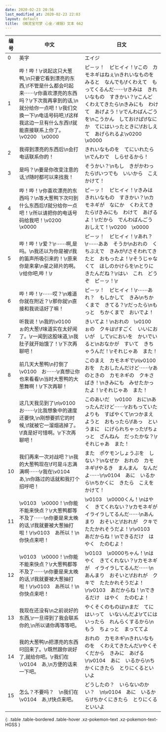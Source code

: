 ```yaml
---
date: 2020-02-23 20:56
last_modified_at: 2020-02-23 22:03
layout: default
title: 《精灵宝可梦 心金／魂银》文本 662
---
```

| 编号 | 中文 | 日文 |
| ---- | ---- | ---- |
| 0 | 英字 | エイジ |
| 1 | 哔！哔！\r说起这只大葱鸭,\n只要它看到漂亮的东西,\f不管是什么都会叼起来⋯⋯\r你喜欢漂亮的东西吗？\r下次我再拿到的话,\n就分给你一点吧！\r我们交换一下\n电话号码吧,\f这样我这边一旦有什么东西\f就能直接联系上你了。\v0200　\x0000 | ピ－ッ！　ピヒイィ！\rこの　カモネギはねぇ\nきれいなものを　みると　なんでも\fくわえて　もってくるんだ⋯⋯\rきみは　きれいなもの　すきかい？\rこんど　くわえてきたら\nきみにも　わけて　あげよう！\rでんわばんごうを\nこうかん　しておけば\fなにか　てにはいったときに\fおしえて　あげられるよ\v0200　\x0000 |
| 2 | 我得到漂亮的东西后\n会打电话联系你的！ | きれいなものを　てにいれたら\nでんわで　しらせるから！ |
| 3 | 是吗？\n要是你改变注意的话,\f随时都可以来找我！ | そうかい？\nもし　きがかわったら\fいつでも　いいから　こえかけて！ |
| 4 | 哔！哔！\r你喜欢漂亮的东西吗？\n等大葱鸭下次叼到什么东西后\f就分给你一点吧！\r所以请把你的电话号码给我吧！\v0200　\x0000 | ピ－ッ！　ピヒイィ！\rきみは　きれいなもの　すきかい？\nカモネギが　なにか　くわえてきたら\fきみにも　わけて　あげるよ！\rだから　でんわばんごう　おしえて！\v0200　\x0000 |
| 5 | 哔！哔！\r爱？\r⋯⋯啊,是吗。\n我还以为你是被\f我的笛声所吸引来的！\r原来你是来拿\n星之碎片的啊。\r给你吧,哔！\r | ピ－ッ！　ピヒイィ！\rあれ？\r⋯⋯ああ　そうか\nおれの　くちぶえで　きみが\fさそわれてきたと　おもったよ！\rそうじゃなくて　ほしのかけらを\nとりに　きたんだね？\rはい　これ　どうぞ　ピ－ッ！\r |
| 6 | 哔！哔！\r⋯⋯哎？\n难道你就在附近？\r那你就\n直接和我说话好了嘛！ | ピ－ッ！　ピヒイィ！\r⋯⋯あれ？　もしかして　きみ\nちかくまで　きてる？\rだったら\nもっと　ちかくまで　おいでよ！ |
| 7 | 听我说！\n我的\v0100　ぉ的大葱\f味道实在太好闻了。\r一闻到这股味道,\n我肚子就开始饿了！\r下次再聊吧！ | きいてよ！\nおれの　\v0100　ぉの　クキは\fすごく　いいにおいが　して\rにおいを　かいでいると\nおなかが　すいて　きちゃうんだ！\rそれじゃあ　また！ |
| 8 | 前几天大葱鸭\n打倒了\v0100　お⋯⋯\r真想让你也来看看\n当时大葱鸭的大葱舞啊！\r下次再聊！ | このまえ　カモネギで\n\v0100　おを　たおしたんだけど⋯⋯\rあのときの　カモネギの　クキさばき！\nきみにも　みせたかったよ！\rそれじゃあ　また！ |
| 9 | 这几天我见到了\n\v0100　お⋯⋯\r比我想象中的速度还要快,\n刚想要抓它的时候,\f就被它一溜烟逃掉了。\f真是好可惜啊。\r下次再聊吧！ | このあいだ　\v0100　おに\nあったんだけど⋯⋯\rおもっていたよりも　すばやくて\nつかまえようと　おもったら\fあっ　というまに　にげられちゃった\fちょっと　ざんねん　だったかな？\rそれじゃあ　また！ |
| 10 | 我们再来一次对战吧？\n我的大葱鸭现在\f可是斗志满满啊⋯⋯\r我在\v0104　あ,\n你路过的话就和我打个招呼吧！ | また　ポケモンしょうぶを　しない？\nなぜか　おれの　カモネギ\fやるき　まんまん　なんだよ⋯⋯\r\v0104　あに　いるから\nちかくに　きたら　こえをかけて！ |
| 11 | \v0103　\x0000！\n你能不能来快点？\r大葱鸭都等不及了⋯⋯\n你要是来太晚的话,\f我就要被大葱抽打啦！\r\v0103　あ所以！\n你快点来吧！ | \v0103　\x0000くん！\nはやく　きてくれない？\rカモネギが　イライラしてるんだ⋯⋯\nあんまり　おそいと\fおれが　クキで　たたかれそうだよ！\r\v0103　あだからね！\nできるだけ　はやく　たのむよ！ |
| 12 | \v0103　\x0000！\n你能不能来快点？\r大葱鸭都等不及了⋯⋯\n你要是来太晚的话,\f我就要被大葱抽打啦！\r\v0103　あ所以！\n你快点来吧！ | \v0103　\x0000ちゃん！\nはやく　きてくれない？\rカモネギが　イライラしてるんだ⋯⋯\nあんまり　おそいと\fおれが　クキで　たたかれそうだよ！\r\v0103　あだからね！\nできるだけ　はやく　たのむよ！ |
| 13 | 我现在还没有\n之前说好的东西,\r一旦得到了我会联系你的,\n所以请你再等等吧。 | やくそくのものは\nまだ　てにはいって　いないんだよ\rてにはいったら　れんらくするから\nもう　ちょっと　まっててよ |
| 14 | 我的大葱鸭\n把漂亮的东西叼回来了。\r既然跟你说好了,就给你吧。\r我们在\v0104　あ,\n方便的话来一下吧。 | おれの　カモネギ\nきれいなものを　くわえてきたんだ\rやくそくだから　きみに　あげる\r\v0104　あに　いるから\nちかくにきたら　とりにくるといいよ |
| 15 | 怎么？不要吗？　\n我们在\v0104　あ,\f快点来吧。 | どうしたの？　いらないのかい？　\n\v0104　あに　いるから\fちかくにきたら　とりにくるといいよ |
{: .table .table-bordered .table-hover .xz-pokemon-text .xz-pokemon-text-HGSS }